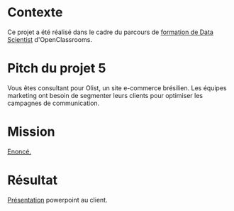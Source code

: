 # Contexte
Ce projet a été réalisé dans le cadre du parcours de [formation de Data Scientist](https://openclassrooms.com/fr/paths/164-data-scientist) d'OpenClassrooms.

# Pitch du projet 5
Vous êtes consultant pour Olist, un site e-commerce brésilien. Les équipes marketing ont besoin de segmenter leurs clients pour optimiser les campagnes de communication.

# Mission
[Enoncé.](https://github.com/JM-JO/OpenClassrooms-Projet-5---Segmentation-clients/blob/main/Mission.pdf)

# Résultat
[Présentation](https://github.com/JM-JO/OpenClassrooms-Projet-5---Segmentation-clients/blob/main/Pr%C3%A9sentation.pdf) powerpoint au client.
